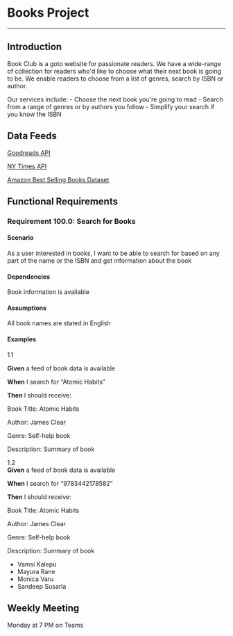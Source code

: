 # Books Project

--- 

## Introduction 

Book Club is a goto website for passionate readers. We have a wide-range of collection for readers who'd like to choose what their next book is going to be. We enable readers to choose from a list of genres, search by ISBN or author. 

Our services include:
	- Choose the next book you're going to read
	- Search from a range of genres or by authors you follow
  	- Simplify your search if you know the ISBN

## Data Feeds
[Goodreads API](https://www.goodreads.com/api)

[NY Times API](https://developer.nytimes.com/docs/books-product/1/overview)

[Amazon Best Selling Books Dataset](https://www.kaggle.com/datasets/sootersaalu/amazon-top-50-bestselling-books-2009-2019)


## Functional Requirements

### Requirement 100.0: Search for Books

#### Scenario

As a user interested in books, I want to be able to search for based on any part of the name or the ISBN and get information about the book

#### Dependencies

Book information is available

#### Assumptions

All book names are stated in English 
 
#### Examples
1.1  

**Given** a feed of book data is available  

**When** I search for “Atomic Habits”  

**Then** I should receive:  

Book Title: Atomic Habits  

Author: James Clear

Genre: Self-help book

Description: Summary of book  

1.2  
**Given** a feed of book data is available  

**When** I search for “9783442178582”  

**Then** I should receive:  

Book Title: Atomic Habits  

Author: James Clear

Genre: Self-help book

Description: Summary of book  



- Vamsi Kalepu
- Mayura Rane
- Monica Varu
- Sandeep Susarla

## Weekly Meeting

Monday at 7 PM on Teams

